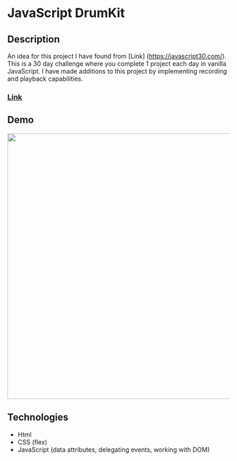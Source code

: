 # JavaScript DrumKit

## Description
An idea for this project I have found from [Link] (https://javascript30.com/). This is a 30 day challenge where you complete 1 project each day in vanilla JavaScript. I have made additions to this project by implementing recording and playback capabilities.

### [Link](https://nathanbailie.github.io/JavaScript-Drum-Kit/ "Click to play")

## Demo
<img src="https://github.com/NathanBailie/JavaScript-Drum-Kit/raw/main/screenshot.PNG" width="600" />

## Technologies
* Html
* CSS (flex)
* JavaScript (data attributes, delegating events, working with DOM)